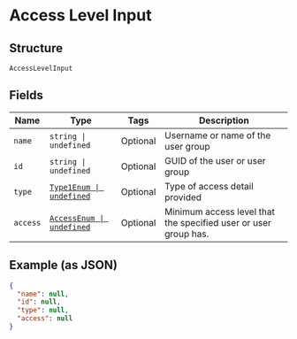 
# Access Level Input

## Structure

`AccessLevelInput`

## Fields

| Name | Type | Tags | Description |
|  --- | --- | --- | --- |
| `name` | `string \| undefined` | Optional | Username or name of the user group |
| `id` | `string \| undefined` | Optional | GUID of the user or user group |
| `type` | [`Type1Enum \| undefined`](/doc/models/type-1-enum.md) | Optional | Type of access detail provided |
| `access` | [`AccessEnum \| undefined`](/doc/models/access-enum.md) | Optional | Minimum access level that the specified user or user group has. |

## Example (as JSON)

```json
{
  "name": null,
  "id": null,
  "type": null,
  "access": null
}
```


